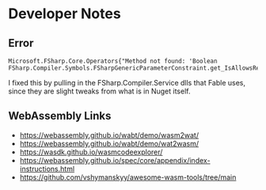 # Developer Notes

## Error

```
Microsoft.FSharp.Core.Operators{"Method not found: 'Boolean FSharp.Compiler.Symbols.FSharpGenericParameterConstraint.get_IsAllowsRefStructConstraint()'."}
```

I fixed this by pulling in the FSharp.Compiler.Service dlls that Fable uses, since they are slight tweaks from what is in Nuget itself.

## WebAssembly Links

* https://webassembly.github.io/wabt/demo/wasm2wat/
* https://webassembly.github.io/wabt/demo/wat2wasm/
* https://wasdk.github.io/wasmcodeexplorer/
* https://webassembly.github.io/spec/core/appendix/index-instructions.html
* https://github.com/vshymanskyy/awesome-wasm-tools/tree/main
